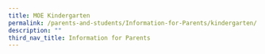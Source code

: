 ```yaml
---
title: MOE Kindergarten
permalink: /parents-and-students/Information-for-Parents/kindergarten/
description: ""
third_nav_title: Information for Parents
---
```

